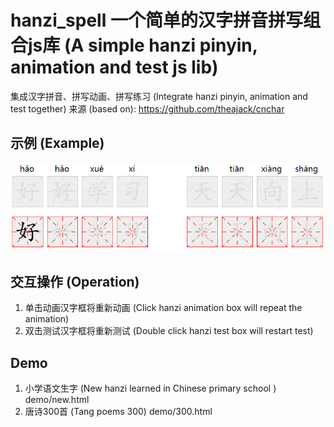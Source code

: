 # hanzi_spell 一个简单的汉字拼音拼写组合js库 (A simple hanzi pinyin, animation and test js lib)
集成汉字拼音、拼写动画、拼写练习 (Integrate hanzi pinyin, animation and test together)
来源 (based on): https://github.com/theajack/cnchar

## 示例 (Example)
![Example](https://github.com/superyc227/hanzi_spell/blob/main/img/animation.gif?raw=true)

## 交互操作 (Operation)
1. 单击动画汉字框将重新动画 (Click hanzi animation box will repeat the animation)
2. 双击测试汉字框将重新测试 (Double click hanzi test box will restart test)

## Demo
1. 小学语文生字 (New hanzi learned in Chinese primary school ) demo/new.html
2. 唐诗300首 (Tang poems 300) demo/300.html
